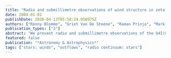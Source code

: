 ```yaml
---
title: "Radio and submillimetre observations of wind structure in zeta Puppis"
date: 2004-01-01
publishDate: 2020-04-13T05:58:24.058975Z
authors: ["Ronny Blomme", "Griet Van De Steene", "Raman Prinja", "Mark Runacres", "J. Clark"]
publication_types: ["2"]
abstract: "We present radio and submillimetre observations of the O4I(n)f star zeta Pup, and discuss structure in the outer region of its wind ( ~ 10-100 R_*). The properties of bremsstrahlung, the dominant emission process at these wavelengths, make it sensitive to structure and allow us to study how the amount of structure changes in the wind by comparing the fluxes at different wavelengths. Possible forms of structure at these distances include Corotating Interaction Regions (CIRs), stochastic clumping, a disk or a polar enhancement. As the CIRs are azimuthally asymmetric, they should result in variability at submillimetre or radio wavelengths. To look for this variability, we acquired 3.6 and 6 cm observations with the Australia Telescope Compact Array (ATCA), covering about two rotational periods of the star. We supplemented these with archive observations from the NRAO Very Large Array (VLA), which cover a much longer time scale. We did not find variability at more than the +/-20% level. The long integration time does allow an accurate determination of the fluxes at 3.6 and 6 cm. Converting these fluxes into a mass loss rate, we find dot M = 3.5 x 10-6 Msun/yr. This value confirms the significant discrepancy with the mass loss rate derived from the Halpha profile, making zeta Pup an exception to the usually good agreement between the Halpha and radio mass loss rates. To study the run of structure as a function of distance, we supplemented the ATCA data by observing zeta Pup at 850 mu m with the James Clerk Maxwell Telescope (JCMT) and at 20 cm with the VLA. A smooth wind model shows that the millimetre fluxes are too high compared to the radio fluxes. While recombination of helium in the outer wind cannot be discounted as an explanation, the wealth of evidence for structure strongly suggests this as the explanation for the discrepancy. Model calculations show that the structure needs to be present in the inner ~ 70 R_* of the wind, but that it decays significantly, or maybe even disappears, beyond that radius."
featured: false
publication: "*Astronomy & Astrophysics*"
tags: ["stars: winds", "outflows", "radio continuum: stars"]
---
```


